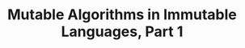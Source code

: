 ---
title: Mutable Algorithms in Immutable Languages, Part 1
url: http://tel.github.io/2014/07/12/mutable_algorithms_in_immutable_languges_part_1/
authors:
- Joseph Abrahamson
type: article
tags:
- algorithms
- union-find
doHaskell-type: blog post
dohaskell-year: 2014
---